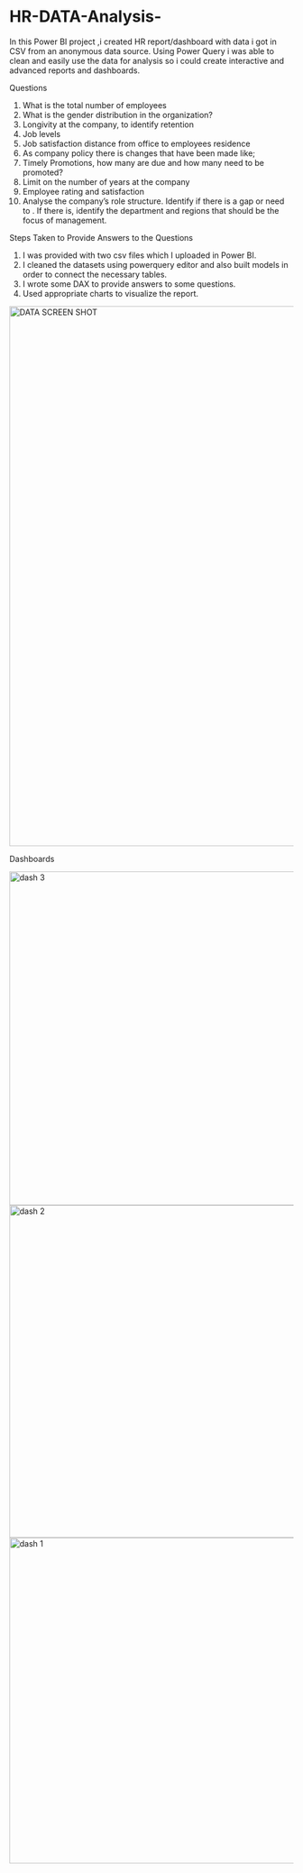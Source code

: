 # HR-DATA-Analysis-
In this Power BI project ,i created HR report/dashboard with data i got in CSV from an anonymous data source. Using Power Query i was able to clean and easily use the data for analysis so i could create interactive and advanced reports and dashboards.

Questions

1.	What is the total number of employees
2.	What is the gender distribution in the organization? 
3.	Longivity at the company, to identify retention 
4.	Job levels 
5.	Job satisfaction distance from office to employees residence
6.	As company policy there is changes that have been made like;
1.	Timely Promotions, how many are due and how many need to be promoted?
2.	Limit on the number of years at the company
3.	Employee rating and satisfaction
7.	Analyse the company’s role structure. Identify if there is a gap or need to . If there is, identify the department and regions that should be the focus of management.

Steps Taken to Provide Answers to the Questions
1.	I was provided with two csv files which I uploaded in Power BI.
2.	I cleaned the datasets using powerquery editor and also built models in order to connect the necessary tables.
3.	I wrote some DAX to provide answers to some questions.
4.	Used appropriate charts to visualize the report.

<img width="958" alt="DATA SCREEN SHOT" src="https://github.com/Nic-Katungi/HR-DATA-Analysis-/assets/45061427/6e7fac7a-8f71-4659-b971-1dde158fd8a9">


Dashboards


<img width="592" alt="dash 3" src="https://github.com/Nic-Katungi/HR-DATA-Analysis-/assets/45061427/e1e7135b-aa35-4cde-b18e-7a256a46cfb4">




<img width="590" alt="dash 2" src="https://github.com/Nic-Katungi/HR-DATA-Analysis-/assets/45061427/8fb19295-b11d-47dd-ac13-f7e95017cd5c">




<img width="578" alt="dash 1" src="https://github.com/Nic-Katungi/HR-DATA-Analysis-/assets/45061427/4f673a41-b67f-49b4-9765-3dbaec61a94a">


